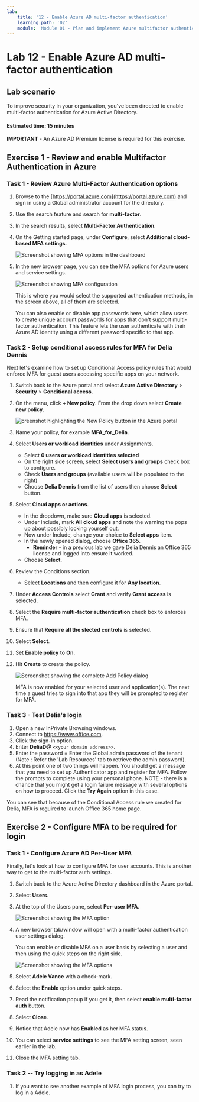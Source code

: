 ```yaml
---
lab:
    title: '12 - Enable Azure AD multi-factor authentication'
    learning path: '02'
    module: 'Module 01 - Plan and implement Azure multifactor authentication'
---
```


# Lab 12 - Enable Azure AD multi-factor authentication

## Lab scenario

To improve security in your organization, you've been directed to enable multi-factor authentication for Azure Active Directory.

#### Estimated time: 15 minutes

**IMPORTANT** - An Azure AD Premium license is required for this exercise.

## Exercise 1 - Review and enable Multifactor Authentication in Azure

### Task 1 - Review Azure Multi-Factor Authentication options

1. Browse to the [https://portal.azure.com](https://portal.azure.com) and sign in using a Global administrator account for the directory.

2. Use the search feature and search for **multi-factor**.

3. In the search results, select **Multi-Factor Authentication**.

4. On the Getting started page, under **Configure**, select **Additional cloud-based MFA settings**.

    ![Screenshot showing MFA options in the dashboard](./media/lp2-mod1-set-additional-mfa-settings.png)

5. In the new browser page, you can see the MFA options for Azure users and service settings.

    ![Screenshot showing MFA configuration](./media/lp2-mod1-mfa-settings.png)

    This is where you would select the supported authentication methods, in the screen above, all of them are selected.

    You can also enable or disable app passwords here, which allow users to create unique account passwords for apps that don't support multi-factor authentication. This feature lets the user authenticate with their Azure AD identity using a different password specific to that app.

### Task 2 - Setup conditional access rules for MFA for Delia Dennis

Next let's examine how to set up Conditional Access policy rules that would enforce MFA for guest users accessing specific apps on your network.

1. Switch back to the Azure portal and select **Azure Active Directory** > **Security** > **Conditional access**.

2. On the menu, click **+ New policy**. From the drop down select **Create new policy**.

    ![creenshot highlighting the New Policy button in the Azure portal](./media/lp2-mod1-azure-ad-conditional-access-policy.png)

3. Name your policy, for example **MFA_for_Delia**.

4. Select **Users or workload identities** under Assignments.

    - Select **0 users or workload identities selected**  
    - On the right side screen, select **Select users and groups** check box to configure.
    - Check **Users and groups** (available users will be populated to the right)
    - Choose **Delia Dennis** from the list of users then choose **Select** button.

5. Select **Cloud apps or actions**.

    - In the dropdown, make sure **Cloud apps** is selected.
    - Under Include, mark **All cloud apps** and note the warning the pops up about possibly locking yourself out. 
    - Now under Include, change your choice to **Select apps** item.
    - In the newly opened dialog, choose **Office 365**.
        - **Reminder** - in a previous lab we gave Delia Dennis an Office 365 license and logged into ensure it worked.
    - Choose **Select**.

6. Review the Conditions section.

    - Select **Locations** and then configure it for **Any location**.

7. Under **Access Controls** select **Grant** and verify **Grant access** is selected.

8. Select the **Require multi-factor authentication** check box to enforces MFA.

9. Ensure that **Require all the slected controls** is selected.

10. Select **Select**.

11. Set **Enable policy** to **On**.

12. Hit **Create** to create the policy.

    ![Screenshot showing the complete Add Policy dialog](./media/lp2-mod1-conditional-access-new-policy-complete.png)

    MFA is now enabled for your selected user and application(s). The next time a guest tries to sign into that app they will be prompted to register for MFA.

### Task 3 - Test Delia's login

1. Open a new InPrivate Browsing windows.
2. Connect to https://www.office.com.
3. Click the sign-in option.
4. Enter **DeliaD@** `<<your domain address>>`.
5. Enter the password = Enter the Global admin password of the tenant (Note : Refer the 'Lab Resources' tab to retrieve the admin password).
6. At this point one of two things will happen.  You should get a message that you need to set up Authenticator app and register for MFA.  Follow the prompts to complete using your personal phone.  NOTE - there is a chance that you might get a login failure message with several options on how to proceed.  Click the **Try Again** option in this case.

You can see that because of the Conditional Access rule we created for Delia, MFA is reguired to launch Office 365 home page.

## Exercise 2 - Configure MFA to be required for login

### Task 1 - Configure Azure AD Per-User MFA

Finally, let's look at how to configure MFA for user accounts. This is another way to get to the multi-factor auth settings.

1. Switch back to the Azure Active Directory dashboard in the Azure portal.

2. Select **Users**.

3. At the top of the Users pane, select **Per-user MFA**.

    ![Screenshot showing the MFA option](./media/lp2-mod1-users-mfa.png)

4. A new browser tab/window will open with a multi-factor authentication user settings dialog.

    You can enable or disable MFA on a user basis by selecting a user and then using the quick steps on the right side.

    ![Screenshot showing the MFA options](./media/lp2-mod1-mfa-service-settings-and-users.png)

5. Select **Adele Vance** with a check-mark.
6. Select the **Enable** option under quick steps.
7. Read the notification popup if you get it, then select **enable multi-factor auth** button.
8. Select **Close**.
9. Notice that Adele now has **Enabled** as her MFA status.
10. You can select **service settings** to see the MFA setting screen, seen earlier in the lab.
11. Close the MFA setting tab.

### Task 2 -- Try logging in as Adele

1. If you want to see another example of MFA login process, you can try to log in a Adele.
